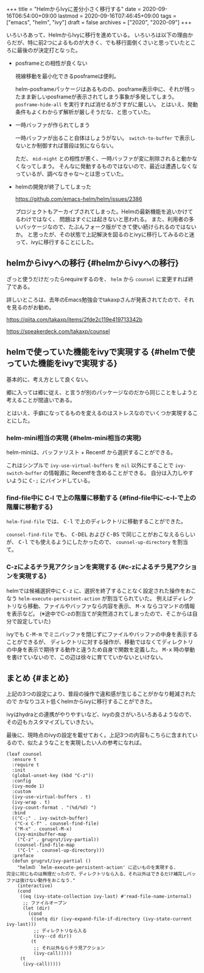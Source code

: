+++
title = "HelmからIvyに差分小さく移行する"
date = 2020-09-16T06:54:00+09:00
lastmod = 2020-09-16T07:46:45+09:00
tags = ["emacs", "helm", "ivy"]
draft = false
archives = ["2020", "2020-09"]
+++

いろいろあって、HelmからIvyに移行を進めている。
いろいろは以下の理由からだが、特に前2つによるものが大きく、でも移行面倒くさいと思っていたところに最後のが決定打となった。

-   posframeとの相性が良くない

    視線移動を最小化できるposframeは便利。

    helm-posframeパッケージはあるものの、posframe表示中に、それが残ったまま新しいposframeが表示されてしまう事象が多発してしまう。
    `posframe-hide-all` を実行すれば消せるがさすがに厳しい。
    とはいえ、発動条件もよくわからず解析が厳しそうだな、と思っていた。
-   一時バッファが作られてしまう

    一時バッファが出ること自体はしょうがない。 `switch-to-buffer` で表示しないとか制御すれば普段は気にならない。

    ただ、 `mid-night` との相性が悪く、一時バッファが変に削除されると動かなくなってしまう。
    そんなに発動するものではないので、最近は遭遇しなくなっているが、調べなきゃな〜とは思っていた。
-   helmの開発が終了してしまった

    <https://github.com/emacs-helm/helm/issues/2386>

    プロジェクトもアーカイブされてしまった。Helmの最新機能を追いかけてるわけではなく、
    問題はすぐには起きないと思われる。
    また、利用者の多いパッケージなので、たぶんフォーク版ができて使い続けられるのではないか。
    と思ったが、その状態で上記解決を図るのとivyに移行してみるのと迷って、ivyに移行することにした。


## helmからivyへの移行 {#helmからivyへの移行}

ざっと使うだけだったらrequireするのを、 `helm` から `counsel` に変更すれば終了である。

詳しいところは、去年のEmacs勉強会でtakaxpさんが発表されてたので、それを見るのがお勧め。

<https://qiita.com/takaxp/items/2fde2c119e419713342b>

<https://speakerdeck.com/takaxp/counsel>


## helmで使っていた機能をivyで実現する {#helmで使っていた機能をivyで実現する}

基本的に、考え方として良くない。

郷に入っては郷に従え、と言うが別のパッケージなのだから同じことをしようと考えることが間違いである。

とはいえ、手癖になってるものを変えるのはストレスなのでいくつか実現することにした。


### helm-mini相当の実現 {#helm-mini相当の実現}

helm-miniは、バッファリスト + Recentf から選択することができる。

これはシンプルで `ivy-use-virtual-buffers` を `nil` 以外にすることで `ivy-switch-buffer` の情報源に
Recentfを含めることができる。
自分は入力しやすいように <kbd>C-;</kbd> にバインドしている。


### find-file中に C-l で上の階層に移動する {#find-file中に-c-l-で上の階層に移動する}

`helm-find-file` では、 <kbd>C-l</kbd> で上のディレクトリに移動することができた。

`counsel-find-file` でも、 <kbd>C-DEL</kbd> および <kbd>C-BS</kbd> で同じことがおこなえるらしいが、
<kbd>C-l</kbd> でも使えるようにしたかったので、 `counsel-up-directory` を割当て。


### C-zによるチラ見アクションを実現する {#c-zによるチラ見アクションを実現する}

helmでは候補選択中に <kbd>C-z</kbd> に、選択を終了することなく設定された操作をおこなう `helm-execute-persistent-action` が割当てられていた。
例えばディレクトリなら移動、ファイルやバッファなら内容を表示、 <kbd>M-x</kbd> ならコマンドの情報を表示など。
(※途中でC-zの割当てが突然消されてしまったので、そこからは自分で設定していた)

ivyでも <kbd>C-M-m</kbd> でミニバッファを閉じずにファイルやバッファの中身を表示することができるが、
ディレクトリに対する操作が、移動ではなくてディレクトリの中身を表示で期待する動作と違うため自身で関数を定義した。
<kbd>M-x</kbd> 時の挙動を書けていないので、この辺は徐々に育てていかないといけない。


## まとめ {#まとめ}

上記の3つの設定により、普段の操作で違和感が生じることがかなり軽減されたので
かなりコスト低くhelmからivyに移行することができた。

ivyはhydraとの連携がやりやすいなど、ivyの良さがいろいろあるようなので、その辺もカスタマイズしていきたい。

最後に、現時点のivyの設定を載せておく。上記3つの内容もこちらに含まれているので、似たようなことを実現したい人の参考になれば。

```emacs-lisp
(leaf counsel
  :ensure t
  :require t
  :init
  (global-unset-key (kbd "C-z"))
  :config
  (ivy-mode 1)
  :custom
  (ivy-use-virtual-buffers . t)
  (ivy-wrap . t)
  (ivy-count-format . "(%d/%d) ")
  :bind
  (("C-;" . ivy-switch-buffer)
   ("C-x C-f" . counsel-find-file)
   ("M-x" . counsel-M-x)
   (ivy-minibuffer-map
    ("C-z" . grugrut/ivy-partial))
   (counsel-find-file-map
    ("C-l" . counsel-up-directory)))
  :preface
  (defun grugrut/ivy-partial ()
    "helmの `helm-execute-persistent-action' に近いものを実現する.
完全に同じものは無理だったので、ディレクトリなら入る、それ以外はできるだけ補完しバッファは抜けない動作をおこなう."
    (interactive)
    (cond
     ((eq (ivy-state-collection ivy-last) #'read-file-name-internal)
      ;; ファイルオープン
      (let (dir)
        (cond
         ((setq dir (ivy-expand-file-if-directory (ivy-state-current ivy-last)))
          ;; ディレクトリなら入る
          (ivy--cd dir))
         (t
          ;; それ以外ならチラ見アクション
          (ivy-call)))))
     (t
      (ivy-call)))))
```
